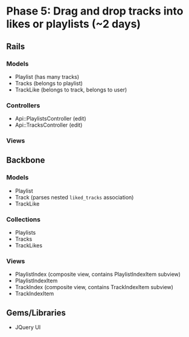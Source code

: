 # Phase 5: Drag and drop tracks into likes or playlists (~2 days)

## Rails
### Models
* Playlist (has many tracks)
* Tracks (belongs to playlist)
* TrackLike (belongs to track, belongs to user)

### Controllers
* Api::PlaylistsController (edit)
* Api::TracksController (edit)

### Views

## Backbone
### Models
* Playlist
* Track (parses nested `liked_tracks` association)
* TrackLike

### Collections
* Playlists
* Tracks
* TrackLikes

### Views
* PlaylistIndex (composite view, contains PlaylistIndexItem subview)
* PlaylistIndexItem
* TrackIndex (composite view, contains TrackIndexItem subview)
* TrackIndexItem

## Gems/Libraries
* JQuery UI
